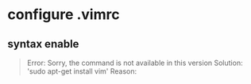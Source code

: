 # configure .vimrc

## syntax enable 
>Error: Sorry, the command is not available in this version
Solution: 'sudo apt-get install vim'
Reason: 
